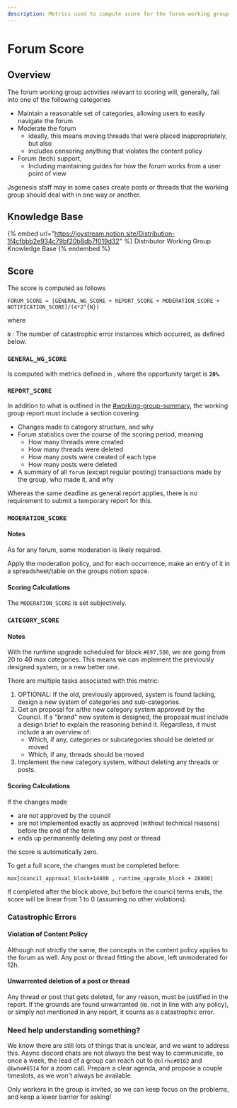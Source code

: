 ```yaml
---
description: Metrics used to compute score for the forum working group.
---
```


# Forum Score

## Overview

The forum working group activities relevant to scoring will, generally, fall into one of the following categories

* Maintain a reasonable set of categories, allowing users to easily navigate the forum
* Moderate the forum
  * ideally, this means moving threads that were placed inappropriately, but also
  * includes censoring anything that violates the content policy
* Forum (tech) support,
  * Including maintaining guides for how the forum works from a user point of view

Jsgenesis staff may in some cases create posts or threads that the working group should deal with in one way or another.

## Knowledge Base

{% embed url="https://joystream.notion.site/Distribution-1f4cfbbb2e934c79bf20b8db7f019d32" %}
Distributor Working Group Knowledge Base
{% endembed %}

## Score

The score is computed as follows

```
FORUM_SCORE = [GENERAL_WG_SCORE + REPORT_SCORE + MODERATION_SCORE + NOTIFICATION_SCORE]/(4*2^{N})
```

where

`N` : The number of catastrophic error instances which occurred, as defined below.

### `GENERAL_WG_SCORE`

Is computed with metrics defined in , where the opportunity target is **`20%`**.

### `REPORT_SCORE`

In addition to what is outlined in the [#working-group-summary](general-working-group-score.md#working-group-summary "mention"), the working group report must include a section covering

* Changes made to category structure, and why
* Forum statistics over the course of the scoring period, meaning
  * How many threads were created
  * How many threads were deleted
  * How many posts were created of each type
  * How many posts were deleted
* A summary of all `forum` (except regular posting) transactions made by the group, who made it, and why

Whereas the same deadline as general report applies, there is no requirement to submit a temporary report for this.

### `MODERATION_SCORE`

#### Notes

As for any forum, some moderation is likely required.

Apply the moderation policy, and for each occurrence, make an entry of it in a spreadsheet/table on the groups notion space.

#### Scoring Calculations

The `MODERATION_SCORE` is set subjectively.

### `CATEGORY_SCORE`

#### Notes

With the runtime upgrade scheduled for block `#697,500`, we are going from 20 to 40 max categories. This means we can implement the previously designed system, or a new better one.

There are multiple tasks associated with this metric:

1. OPTIONAL: If the old, previously approved, system is found lacking, design a new system of categories and sub-categories.
2. Get an proposal for a/the new category system approved by the Council. If a "brand" new system is designed, the proposal must include a design brief to explain the reasoning behind it. Regardless, it must include a an overview of:
   * Which, if any, categories or subcategories should be deleted or moved
   * Which, if any, threads should be moved
3. Implement the new category system, without deleting any threads or posts.

#### Scoring Calculations

If the changes made

* are not approved by the council
* are not implemented exactly as approved (without technical reasons) before the end of the term
* ends up permanently deleting any post or thread

the score is automatically zero.

To get a full score, the changes must be completed before:

```
max[council_approval_block+14400 , runtime_upgrade_block + 28800]
```

If completed after the block above, but before the council terms ends, the score will be linear from 1 to 0 (assuming no other violations).

### Catastrophic Errors

#### **Violation of Content Policy**

Although not strictly the same, the concepts in the content policy applies to the forum as well. Any post or thread fitting the above, left unmoderated for 12h.

#### **Unwarrented deletion of a post or thread**

Any thread or post that gets deleted, for any reason, must be justified in the report. If the grounds are found unwarranted (ie. not in line with any policy), or simply not mentioned in any report, it counts as a catastrophic error.



### Need help understanding something?

We know there are still lots of things that is unclear, and we want to address this. Async discord chats are not always the best way to communicate, so once a week, the lead of a group can reach out to `@blrhc#0162` and `@bwhm#6514` for a zoom call. Prepare a clear agenda, and propose a couple timeslots, as we won't always be available.

Only workers in the group is invited, so we can keep focus on the problems, and keep a lower barrier for asking!
